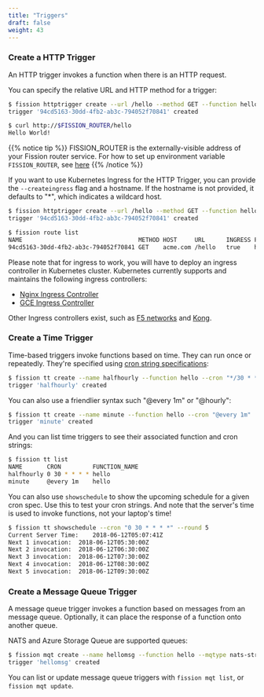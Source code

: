 ```yaml
---
title: "Triggers"
draft: false
weight: 43
---
```


### Create a HTTP Trigger

An HTTP trigger invokes a function when there is an HTTP request.

You can specify the relative URL and HTTP method for a trigger:

``` bash
$ fission httptrigger create --url /hello --method GET --function hello
trigger '94cd5163-30dd-4fb2-ab3c-794052f70841' created

$ curl http://$FISSION_ROUTER/hello
Hello World!
```

{{% notice tip %}} 
FISSION_ROUTER is the externally-visible address of your
Fission router service.  For how to set up environment variable
`FISSION_ROUTER`, see [here](../installation/env_vars)
{{% /notice %}}

If you want to use Kubernetes Ingress for the HTTP Trigger, you can
provide the `--createingress` flag and a hostname.  If the hostname is
not provided, it defaults to "*", which indicates a wildcard host.

```  bash
$ fission httptrigger create --url /hello --method GET --function hello --createingress --host acme.com
trigger '94cd5163-30dd-4fb2-ab3c-794052f70841' created

$ fission route list
NAME                                 METHOD HOST     URL      INGRESS FUNCTION_NAME
94cd5163-30dd-4fb2-ab3c-794052f70841 GET    acme.com /hello   true    hello
```

Please note that for ingress to work, you will have to deploy an ingress controller in Kubernetes cluster. Kubernetes currently supports and maintains the following ingress controllers:

- [Nginx Ingress Controller](https://github.com/kubernetes/ingress-nginx)
- [GCE Ingress Controller](https://github.com/kubernetes/ingress-gce)

Other Ingress controllers exist, such as [F5 networks](http://clouddocs.f5.com/products/connectors/k8s-bigip-ctlr/v1.5/) and [Kong](https://konghq.com/blog/kubernetes-ingress-controller-for-kong/).


### Create a Time Trigger

Time-based triggers invoke functions based on time.  They can run once
or repeatedly.  They're specified using [cron string
specifications](https://en.wikipedia.org/wiki/Cron):

``` bash
$ fission tt create --name halfhourly --function hello --cron "*/30 * * * *"
trigger 'halfhourly' created
```

You can also use a friendlier syntax such "@every 1m" or "@hourly":

``` bash
$ fission tt create --name minute --function hello --cron "@every 1m"
trigger 'minute' created
```

And you can list time triggers to see their associated function and cron strings:

``` bash
$ fission tt list
NAME       CRON         FUNCTION_NAME
halfhourly 0 30 * * * * hello
minute     @every 1m    hello
```

You can also use `showschedule` to show the upcoming schedule for a
given cron spec.  Use this to test your cron strings.  And note that
the server's time is used to invoke functions, not your laptop's time!

``` bash
$ fission tt showschedule --cron "0 30 * * * *" --round 5
Current Server Time: 	2018-06-12T05:07:41Z
Next 1 invocation: 	2018-06-12T05:30:00Z
Next 2 invocation: 	2018-06-12T06:30:00Z
Next 3 invocation: 	2018-06-12T07:30:00Z
Next 4 invocation: 	2018-06-12T08:30:00Z
Next 5 invocation: 	2018-06-12T09:30:00Z
```

### Create a Message Queue Trigger

A message queue trigger invokes a function based on messages from an
message queue.  Optionally, it can place the response of a function
onto another queue.

NATS and Azure Storage Queue are supported queues:

``` bash
$ fission mqt create --name hellomsg --function hello --mqtype nats-streaming --topic newfile --resptopic newfileresponse 
trigger 'hellomsg' created
```

You can list or update message queue triggers with `fission mqt list`,
or `fission mqt update`.
